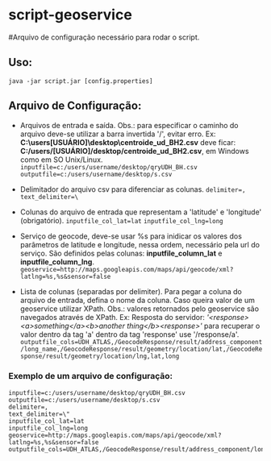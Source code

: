 script-geoservice
=================

#Arquivo de configuração necessário para rodar o script.


## Uso:

```shell
java -jar script.jar [config.properties] 
```


## Arquivo de Configuração:

- Arquivos de entrada e saída. Obs.: para especificar o caminho do arquivo deve-se utilizar a barra invertida '/', evitar erro. Ex: **C:\users\[USUÁRIO]\desktop\centroide_ud_BH2.csv** deve ficar: **C:/users/[USUÁRIO]/desktop/centroide_ud_BH2.csv**, em Windows como em SO Unix/Linux.
 ``` inputfile=c:/users/username/desktop/qryUDH_BH.csv ``` 
 ``` outputfile=c:/users/username/desktop/s.csv ``` 
 
- Delimitador do arquivo csv para diferenciar as colunas.
 ``` delimiter=, ``` 
 ``` text_delimiter=\ ``` 
 
- Colunas do arquivo de entrada que representam a 'latitude' e 'longitude' (obrigatório).
 ``` inputfile_col_lat=lat ```
 ``` inputfile_col_lng=long ```
 
- Serviço de geocode, deve-se usar %s para inidicar os valores dos parâmetros de latitude e longitude, nessa ordem, necessário pela url do serviço. São definidos pelas colunas: **inputfile_column_lat** e **inputfile_column_lng**.
 ``` geoservice=http://maps.googleapis.com/maps/api/geocode/xml?latlng=%s,%s&sensor=false ```
 
- Lista de colunas (separadas por delimiter). Para pegar a coluna do arquivo de entrada, defina o nome da coluna. Caso queira valor de um geoservice utilizar XPath. Obs.: valores retornados pelo geoservice são navegados através de XPath. Ex: Resposta do servidor: *'&lt;response&gt;&lt;a&gt;something&lt;/a&gt;&lt;b&gt;another thing&lt;/b&gt;&lt;response&gt;'* para recuperar o valor dentro da tag 'a' dentro da tag 'response' use '/response/a'.
  ``` outputfile_cols=UDH_ATLAS,/GeocodeResponse/result/address_component/long_name,/GeocodeResponse/result/geometry/location/lat,/GeocodeResponse/result/geometry/location/lng,lat,long ``` 



### Exemplo de um arquivo de configuração:

 ``` 
 inputfile=c:/users/username/desktop/qryUDH_BH.csv
 outputfile=c:/users/username/desktop/s.csv
 delimiter=,
 text_delimiter=\"
 inputfile_col_lat=lat
 inputfile_col_lng=long
 geoservice=http://maps.googleapis.com/maps/api/geocode/xml?latlng=%s,%s&sensor=false
 outputfile_cols=UDH_ATLAS,/GeocodeResponse/result/address_component/long_name,/GeocodeResponse/result/geometry/location/lat,/GeocodeResponse/result/geometry/location/lng,lat,long  
 ``` 

